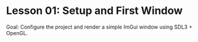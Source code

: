 # Lesson 01: Setup and First Window

Goal: Configure the project and render a simple ImGui window using SDL3 + OpenGL.

